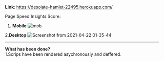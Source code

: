 **Link**: https://desolate-hamlet-22495.herokuapp.com/


Page Speed Insights Score:
1. ****Mobile****
![mob](https://user-images.githubusercontent.com/6795073/115614313-2d9a8080-a30b-11eb-8741-553df9c15d53.png)

2.****Desktop****
![Screenshot from 2021-04-22 01-35-44](https://user-images.githubusercontent.com/6795073/115614424-53278a00-a30b-11eb-81ef-b667ab82a455.png)
<hr/>
<b>What has been done?</b>
<br />
1.Scrips have been rendered asychronously and deffered.
<br />
<i><script  <b> async defer </b> src=""/></i> 
 <br />

2.**Hooks used**: Hooks don't directly impact performance, but they achieve the same goal as class based components with lesser lines of code. This, in turn helps in creating a smaller bundle

<br />

3.The functional Components have been binded with **React.memo()** to ensure less number of updates.

<br />

4.**Gzip** enabled for js files
<br /><br />
<hr/>
<b>What else can be done?</b>
<br />
1.The bundle can be made smaller by using **uglifyjs-plugin**. It will remove the white spaces.

<br />

2.**closure-webpack-plugin** to remove dead and unused code

<br />

3.Use **.svg** instead of .png wherever possible

<br />

4.**Purge CSS **to optimize css



